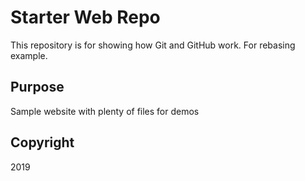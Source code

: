 # Starter Web Repo

This repository is for showing how Git and GitHub work. For rebasing example.

## Purpose

Sample website with plenty of files for demos

## Copyright

2019